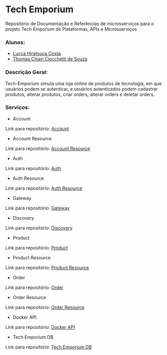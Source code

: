 # Tech Emporium
Repositório de Documentação e Referências de microsserviços para o projeto Tech Emporium de Plataformas, APIs e Microsserviços

### Alunos:
- [Lucca Hiratsuca Costa](https://github.com/LuccaHiratsuca)
- [Thomas Chiari Ciocchetti de Souza](https://github.com/thomaschiari)

### Descrição Geral:
Tech-Emporium simula uma loja online de produtos de tecnologia, em que usuários podem se autenticar, e usuários autenticados podem cadastrar produtos, alterar produtos, criar orders, alterar orders e deletar orders. 

### Serviços: 
- Account

Link para repositório: [Account](https://github.com/LuccaHiratsuca/platform.store.account)

- Account Resource

Link para repositório: [Account Resource](https://github.com/LuccaHiratsuca/platform.store.account-resource)

- Auth

Link para repositório: [Auth](https://github.com/LuccaHiratsuca/platform.store.auth)

- Auth Resource

Link para repositório: [Auth Resource](https://github.com/LuccaHiratsuca/platform.store.auth-resource)

- Gateway

Link para repositório: [Gateway](https://github.com/LuccaHiratsuca/platform.store.gateway)

- Discovery

Link para repositório: [Discovery](https://github.com/LuccaHiratsuca/platform.store.discovery)

- Product

Link para repositório: [Product](https://github.com/thomaschiari/platform.tech-emporium.products)

- Product Resource

Link para repositório: [Product Resource](https://github.com/thomaschiari/platform.tech-emporium.product-resource)

- Order

Link para repositório: [Order](https://github.com/thomaschiari/platform.tech-emporium.orders)

- Order Resource

Link para repositório: [Order Resource](https://github.com/thomaschiari/platform.tech-emporium.order-resource)

- Docker API

Link para repositório: [Docker API](https://github.com/LuccaHiratsuca/platform.store.docker-api)

- Tech Emporium DB

Link para repositório: [Tech Emporium DB](https://github.com/thomaschiari/platform.tech-emporium.db)
